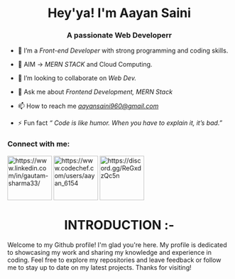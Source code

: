 <h1 align="center"> Hey'ya! I'm Aayan Saini</h1>
<h3 align="center">A passionate Web Developerr</h3>

- 🌱 I’m a *Front-end Developer* with strong programming and coding skills.

- 🎯 AIM -> *MERN STACK* and Cloud Computing.

- 👯 I’m looking to collaborate on *Web Dev.*

- 💬 Ask me about *Frontend Development, MERN Stack*

- 📫 How to reach me *aayansaini960@gmail.com*

- ⚡ Fun fact *“ Code is like humor. When you have to explain it, it’s bad.”*

<h3 align="left">Connect with me:</h3>
<p align="left">
<a href="https://www.linkedin.com/in/aayan-saini/" target="blank"><img align="center" src="https://img.icons8.com/plasticine/200/null/linkedin.png" alt="https://www.linkedin.com/in/gautam-sharma33/" height="100px" width="100px"/></a>
<a href="https://www.codechef.com/users/aayan_6154" target="blank"><img align="center" src="https://img.icons8.com/plasticine/400/null/codechef.png" alt="https://www.codechef.com/users/aayan_6154"/ height="100px width="100px"></a>
  <a href="https://discord.gg/ReGxdzQc5n" target="blank"><img align="center" src="https://img.icons8.com/plasticine/200/null/discord-logo.png" alt="https://discord.gg/ReGxdzQc5n"/ height="100px width="100px"></a>
</p>

<h1 align="center">INTRODUCTION :- </h1>
    <p>Welcome to my Github profile! I'm glad you're here. My profile is dedicated to showcasing my work and sharing my knowledge and experience in coding. Feel free to explore my repositories and leave feedback or follow me to stay up to date on my latest projects. Thanks for visiting!</p>
